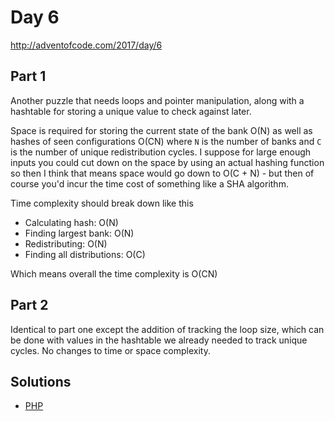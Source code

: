# Day 6

http://adventofcode.com/2017/day/6

## Part 1

Another puzzle that needs loops and pointer manipulation, along with a hashtable for storing a unique value to check
against later. 

Space is required for storing the current state of the bank O(N) as well as hashes of seen configurations O(CN)
where `N` is the number of banks and `C` is the number of unique redistribution cycles. I suppose for large enough 
inputs you could cut down on the space by using an actual hashing function so then I think that means space would go
down to O(C + N) - but then of course you'd incur the time cost of something like a SHA algorithm.

Time complexity should break down like this

 - Calculating hash: O(N)
 - Finding largest bank: O(N)
 - Redistributing: O(N)
 - Finding all distributions: O(C)
 
Which means overall the time complexity is O(CN)

## Part 2

Identical to part one except the addition of tracking the loop size, which can be done with values in the hashtable we
already needed to track unique cycles. No changes to time or space complexity.

## Solutions

- [PHP](../../php/src/Solution/Day06Solution.php)